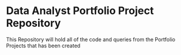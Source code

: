 # Data Analyst Portfolio Project Repository

This Repository will hold all of the code and queries from the Portfolio Projects that has been created

